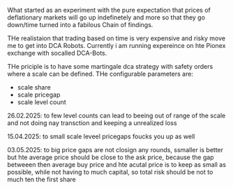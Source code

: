 What started as an experiment with the pure expectation that prices of deflationary markets will go up indefinetely and more so that they go down/time turned into a fabilous Chain of findings.

THe realistaion that trading based on time is very expensive and risky move me to get into DCA Robots. Currently i am running expereince on hte Pionex exchange with socalled DCA-Bots.

THe priciple is to have some martingale dca strategy with safety orders where a scale can be defined. THe configurable parameters are:
- scale share
- scale pricegap
- scale level count

26.02.2025: to few level counts can lead to beeing out of range of the scale and not doing nay transction and keeping a unrealized loss

15.04.2025: to small scale leveel pricegaps foucks you up as well

03.05.2025: to big price gaps are not closign any rounds, ssmaller is better but hte average price should be close to the ask price, because the gap betweeen then average buy price and hte acutal price is to keep as small as possible, while not having to much capital, so total risk should be not to much ten the first share